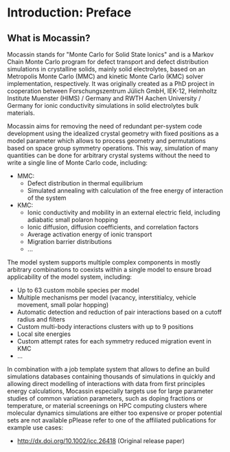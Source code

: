 # Introduction: Preface

## What is Mocassin?

Mocassin stands for "Monte Carlo for Solid State Ionics" and is a Markov Chain Monte Carlo program for defect transport and defect distribution simulations in crystalline solids, mainly solid electrolytes, based on an Metropolis Monte Carlo (MMC) and kinetic Monte Carlo (KMC) solver implementation, respectively. It was originally created as a PhD project in cooperation between Forschungszentrum Jülich GmbH, IEK-12, Helmholtz Institute Muenster (HIMS) / Germany and RWTH Aachen University / Germany for ionic conductivity simulations in solid electrolytes bulk materials.

Mocassin aims for removing the need of redundant per-system code development using the idealized crystal geometry with fixed positions as a model parameter which allows to process geometry and permutations based on space group symmetry operations. This way, simulation of many quantities can be done for arbitrary crystal systems without the need to write a single line of Monte Carlo code, including:

- MMC:
  - Defect distribution in thermal equilibrium
  - Simulated annealing with calculation of the free energy of interaction of the system
- KMC:
  - Ionic conductivity and mobility in an external electric field, including adiabatic small polaron hopping
  - Ionic diffusion, diffusion coefficients, and correlation factors
  - Average activation energy of ionic transport
  - Migration barrier distributions
  - ...

The model system supports multiple complex components in mostly arbitrary combinations to coexists within a single model to ensure broad applicability of the model system, including:

- Up to 63 custom mobile species per model
- Multiple mechanisms per model (vacancy, interstitialcy, vehicle movement, small polar hopping)
- Automatic detection and reduction of pair interactions based on a cutoff radius and filters
- Custom multi-body interactions clusters with up to 9 positions
- Local site energies
- Custom attempt rates for each symmetry reduced migration event in KMC
- ...

In combination with a job template system that allows to define an build simulations databases containing thousands of simulations in quickly and allowing direct modelling of interactions with data from first principles energy calculations, Mocassin especially targets use for large parameter studies of common variation parameters, such as doping fractions or temperature, or material screenings on HPC computing clusters where molecular dynamics simulations are either too expensive or proper potential sets are not available pPlease refer to one of the affiliated publications for example use cases:
- http://dx.doi.org/10.1002/jcc.26418 (Original release paper)